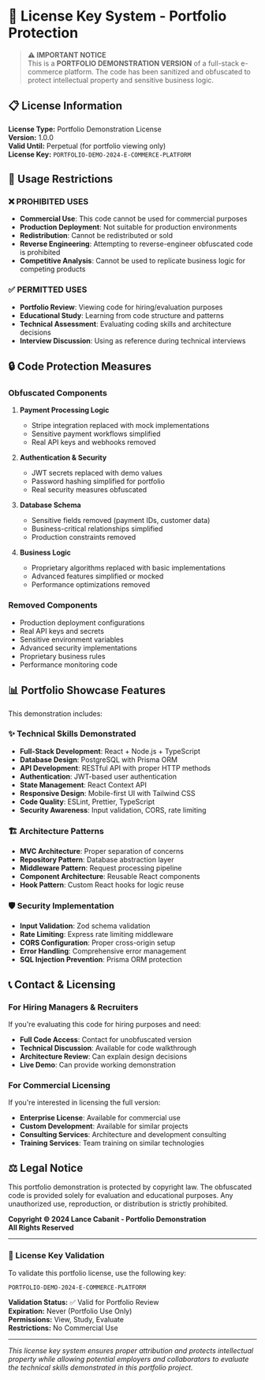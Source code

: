 # 🔐 License Key System - Portfolio Protection

> **⚠️ IMPORTANT NOTICE**  
> This is a **PORTFOLIO DEMONSTRATION VERSION** of a full-stack e-commerce platform. The code has been sanitized and obfuscated to protect intellectual property and sensitive business logic.

## 📋 License Information

**License Type:** Portfolio Demonstration License  
**Version:** 1.0.0  
**Valid Until:** Perpetual (for portfolio viewing only)  
**License Key:** `PORTFOLIO-DEMO-2024-E-COMMERCE-PLATFORM`

## 🚫 Usage Restrictions

### ❌ PROHIBITED USES
- **Commercial Use**: This code cannot be used for commercial purposes
- **Production Deployment**: Not suitable for production environments
- **Redistribution**: Cannot be redistributed or sold
- **Reverse Engineering**: Attempting to reverse-engineer obfuscated code is prohibited
- **Competitive Analysis**: Cannot be used to replicate business logic for competing products

### ✅ PERMITTED USES
- **Portfolio Review**: Viewing code for hiring/evaluation purposes
- **Educational Study**: Learning from code structure and patterns
- **Technical Assessment**: Evaluating coding skills and architecture decisions
- **Interview Discussion**: Using as reference during technical interviews

## 🔒 Code Protection Measures

### Obfuscated Components
1. **Payment Processing Logic**
   - Stripe integration replaced with mock implementations
   - Sensitive payment workflows simplified
   - Real API keys and webhooks removed

2. **Authentication & Security**
   - JWT secrets replaced with demo values
   - Password hashing simplified for portfolio
   - Real security measures obfuscated

3. **Database Schema**
   - Sensitive fields removed (payment IDs, customer data)
   - Business-critical relationships simplified
   - Production constraints removed

4. **Business Logic**
   - Proprietary algorithms replaced with basic implementations
   - Advanced features simplified or mocked
   - Performance optimizations removed

### Removed Components
- Production deployment configurations
- Real API keys and secrets
- Sensitive environment variables
- Advanced security implementations
- Proprietary business rules
- Performance monitoring code

## 📊 Portfolio Showcase Features

This demonstration includes:

### ✨ Technical Skills Demonstrated
- **Full-Stack Development**: React + Node.js + TypeScript
- **Database Design**: PostgreSQL with Prisma ORM
- **API Development**: RESTful API with proper HTTP methods
- **Authentication**: JWT-based user authentication
- **State Management**: React Context API
- **Responsive Design**: Mobile-first UI with Tailwind CSS
- **Code Quality**: ESLint, Prettier, TypeScript
- **Security Awareness**: Input validation, CORS, rate limiting

### 🏗️ Architecture Patterns
- **MVC Architecture**: Proper separation of concerns
- **Repository Pattern**: Database abstraction layer
- **Middleware Pattern**: Request processing pipeline
- **Component Architecture**: Reusable React components
- **Hook Pattern**: Custom React hooks for logic reuse

### 🛡️ Security Implementation
- **Input Validation**: Zod schema validation
- **Rate Limiting**: Express rate limiting middleware
- **CORS Configuration**: Proper cross-origin setup
- **Error Handling**: Comprehensive error management
- **SQL Injection Prevention**: Prisma ORM protection

## 📞 Contact & Licensing

### For Hiring Managers & Recruiters
If you're evaluating this code for hiring purposes and need:
- **Full Code Access**: Contact for unobfuscated version
- **Technical Discussion**: Available for code walkthrough
- **Architecture Review**: Can explain design decisions
- **Live Demo**: Can provide working demonstration

### For Commercial Licensing
If you're interested in licensing the full version:
- **Enterprise License**: Available for commercial use
- **Custom Development**: Available for similar projects
- **Consulting Services**: Architecture and development consulting
- **Training Services**: Team training on similar technologies

## ⚖️ Legal Notice

This portfolio demonstration is protected by copyright law. The obfuscated code is provided solely for evaluation and educational purposes. Any unauthorized use, reproduction, or distribution is strictly prohibited.

**Copyright © 2024 Lance Cabanit - Portfolio Demonstration**  
**All Rights Reserved**

---

### 🔑 License Key Validation

To validate this portfolio license, use the following key:
```
PORTFOLIO-DEMO-2024-E-COMMERCE-PLATFORM
```

**Validation Status:** ✅ Valid for Portfolio Review  
**Expiration:** Never (Portfolio Use Only)  
**Permissions:** View, Study, Evaluate  
**Restrictions:** No Commercial Use

---

*This license key system ensures proper attribution and protects intellectual property while allowing potential employers and collaborators to evaluate the technical skills demonstrated in this portfolio project.*